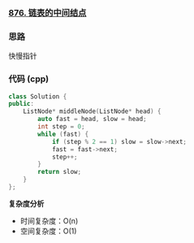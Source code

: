 ### [876. 链表的中间结点](https://leetcode.cn/problems/middle-of-the-linked-list/description/)
### 思路
快慢指针
### 代码 (cpp)
```cpp
class Solution {
public:
    ListNode* middleNode(ListNode* head) {
        auto fast = head, slow = head;
        int step = 0;
        while (fast) {
            if (step % 2 == 1) slow = slow->next;
            fast = fast->next;
            step++;
        }
        return slow;
    }
};
```
**复杂度分析**
- 时间复杂度：O(n)
- 空间复杂度：O(1)
